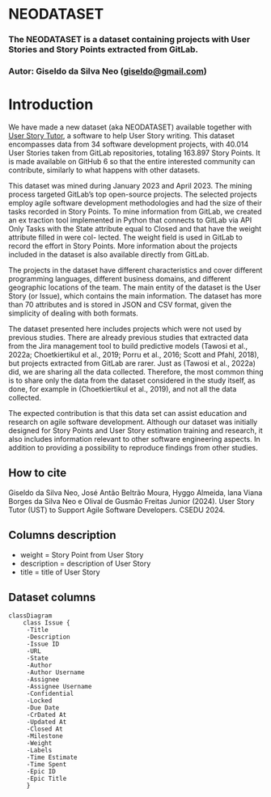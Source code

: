 
# NEODATASET
### The NEODATASET is a dataset containing projects with User Stories and Story Points extracted from GitLab.
### Autor: Giseldo da Silva Neo (giseldo@gmail.com)

# Introduction

We have made a new dataset (aka NEODATASET) available together with [User Story Tutor](https://github.com/giseldo/userstory), a software to help User Story writing. This dataset encompasses data from 34 software development projects, with 40.014 User Stories taken from GitLab repositories, totaling 163.897 Story Points. It is made available on GitHub 6 so that the entire interested community can contribute, similarly to what happens with other datasets.

This dataset was mined during January 2023 and April 2023. The mining process targeted GitLab’s top open-source projects. The selected projects employ agile software development methodologies and had the size of their tasks recorded in Story Points. To mine information from GitLab, we created an ex traction tool implemented in Python that connects to GitLab via API Only Tasks with the State attribute equal to Closed and that have the weight attribute filled in were col- lected. The weight field is used in GitLab to record the effort in Story Points. More information about the projects included in the dataset is also available directly from GitLab. 

The projects in the dataset have different characteristics and cover different programming languages, different business domains, and different geographic locations of the team. The main entity of the dataset is the User Story (or Issue), which contains the main information. The dataset has more than 70 attributes and is stored in JSON and CSV format, given the simplicity of dealing with both formats. 

The dataset presented here includes projects which were not used by previous studies. There are already previous studies that extracted data from the Jira management tool to build predictive models (Tawosi et al., 2022a; Choetkiertikul et al., 2019; Porru et al., 2016; Scott and Pfahl, 2018), but projects extracted from GitLab are rarer. Just as (Tawosi et al., 2022a) did, we are sharing all the data collected. Therefore, the most common thing is to share only the data from the dataset considered in the study itself, as done, for example in (Choetkiertikul et al., 2019), and not all the data collected.

The expected contribution is that this data set can assist education and research on agile software development. Although our dataset was initially designed for Story Points and User Story estimation training and research, it also includes information relevant to other software engineering aspects. In addition to providing a possibility to reproduce findings from other studies.

## How to cite

Giseldo da Silva Neo, José Antão Beltrão Moura, Hyggo Almeida, lana Viana Borges da Silva Neo e Olival de Gusmão Freitas Junior (2024). User Story Tutor (UST) to Support Agile Software Developers. CSEDU 2024.

## Columns description

- weight = Story Point from User Story
- description = description of User Story
- title = title of User Story

## Dataset columns
 
   ```mermaid
   classDiagram
       class Issue {
        -Title
        -Description
        -Issue ID
        -URL
        -State
        -Author
        -Author Username
        -Assignee
        -Assignee Username
        -Confidential
        -Locked
        -Due Date
        -CrDated At
        -Updated At
        -Closed At
        -Milestone
        -Weight
        -Labels
        -Time Estimate
        -Time Spent
        -Epic ID
        -Epic Title
        }
   ```
